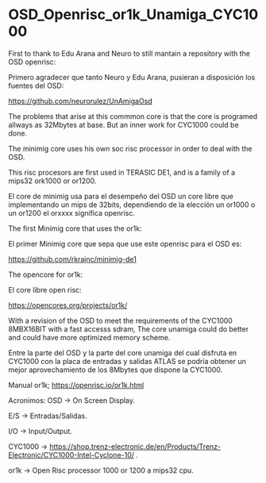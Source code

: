 # OSD_Openrisc_or1k_Unamiga_CYC1000

First to thank to Edu Arana and Neuro to still mantain a repository with the OSD openrisc:

Primero agradecer que tanto Neuro y Edu Arana, pusieran a disposición los fuentes del OSD:

https://github.com/neurorulez/UnAmigaOsd

The problems that arise at this commmon core is that the core is programed allways as 32Mbytes at base.
But an inner work for CYC1000 could be done.


The minimig core uses his own soc risc processor in order to deal with the OSD.

This risc procesors are first used in TERASIC DE1, and is a family of a mips32 ork1000 or or1200.

El core de minimig usa para el desempeño del OSD un core libre que implementando un mips de 32bits, dependiendo de la elección un or1000 o un or1200 el orxxxx significa openrisc.

The first Minimig core that uses the or1k:

El primer Minimig core que sepa que use este openrisc para el OSD es:

https://github.com/rkrajnc/minimig-de1


The opencore for or1k:

El core libre open risc:

https://opencores.org/projects/or1k/


With a revision of the OSD to meet the requirements of the CYC1000 8MBX16BIT with a fast accesss sdram, The core unamiga could do better and could have more optimized memory scheme.


Entre la parte del OSD y la parte del core unamiga del cual disfruta en CYC1000 con la placa de entradas y salidas ATLAS se podría obtener un mejor aprovechamiento de los 8Mbytes que dispone la CYC1000.

Manual or1k;
https://openrisc.io/or1k.html

Acronimos:
OSD -> On Screen Display.

E/S -> Entradas/Salidas.

I/O -> Input/Output.

CYC1000 -> https://shop.trenz-electronic.de/en/Products/Trenz-Electronic/CYC1000-Intel-Cyclone-10/ .

or1k -> Open Risc processor 1000 or 1200 a mips32 cpu.


